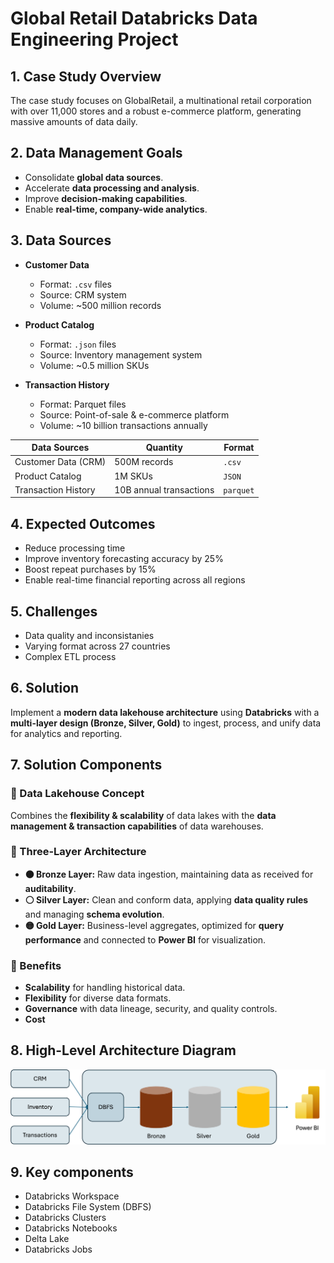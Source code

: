 # Global Retail Databricks Data Engineering Project

## 1. Case Study Overview
The case study focuses on GlobalRetail, a multinational retail corporation with over 11,000 stores and a robust e-commerce platform, generating massive amounts of data daily.

## 2. Data Management Goals
- Consolidate **global data sources**.  
- Accelerate **data processing and analysis**.  
- Improve **decision-making capabilities**.  
- Enable **real-time, company-wide analytics**.  

## 3. Data Sources
- **Customer Data**  
  - Format: `.csv` files  
  - Source: CRM system  
  - Volume: ~500 million records  

- **Product Catalog**  
  - Format: `.json` files  
  - Source: Inventory management system  
  - Volume: ~0.5 million SKUs  

- **Transaction History**  
  - Format: Parquet files  
  - Source: Point-of-sale & e-commerce platform  
  - Volume: ~10 billion transactions annually
 
| Data Sources | Quantity | Format |
|----------|----------|----------|
| Customer Data (CRM)    | 500M records   | `.csv`   |
| Product Catalog   | 1M SKUs   | `JSON` |
| Transaction History   | 10B annual transactions   | `parquet`  |

## 4. Expected Outcomes
-	Reduce processing time
-	Improve inventory forecasting accuracy by 25%
-	Boost repeat purchases by 15%
-	Enable real-time financial reporting across all regions

## 5. Challenges
-	Data quality and inconsistanies
-	Varying format across 27 countries
-	Complex ETL process

## 6. Solution
Implement a **modern data lakehouse architecture** using **Databricks** with a **multi-layer design (Bronze, Silver, Gold)** to ingest, process, and unify data for analytics and reporting.  

## 7. Solution Components

### 🔹 Data Lakehouse Concept
Combines the **flexibility & scalability** of data lakes with the **data management & transaction capabilities** of data warehouses.  

### 🔹 Three-Layer Architecture
- **🟤 Bronze Layer:** Raw data ingestion, maintaining data as received for **auditability**.  
- **⚪ Silver Layer:** Clean and conform data, applying **data quality rules** and managing **schema evolution**.  
- **🟡 Gold Layer:** Business-level aggregates, optimized for **query performance** and connected to **Power BI** for visualization.  

### 🔹 Benefits
- **Scalability** for handling historical data.  
- **Flexibility** for diverse data formats.  
- **Governance** with data lineage, security, and quality controls.  
- **Cost**

## 8.	High-Level Architecture Diagram
![architecture](https://github.com/nguyetha79/GlobalRetail-Databricks-DE-project/blob/main/High-Level%20Architecture%20Diagram.png)

## 9.	Key components
- Databricks Workspace
-	Databricks File System (DBFS)
-	Databricks Clusters
-	Databricks Notebooks
-	Delta Lake
-	Databricks Jobs
